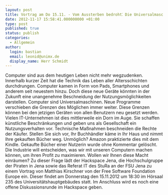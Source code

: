 ```yaml
---
layout: post
title: Vortrag am Do 15.11. - Vom Aussterben bedroht⁚ Die Universalmaschine Computer
date: 2012-11-17 15:58:41.000000000 +01:00
type: post
published: true
status: publish
categories:
  - Allgemein
author: 
  login: bastian
  email: leonid@unimx.de
  display_name: Herr Schmidt
---
```

Computer sind aus dem heutigen Leben nicht mehr wegzudenken. Innerhalb kurzer Zeit hat die Technik das Leben aller Altersschichten durchdrungen. Computer kamen in Form von Pads, Smartphones und anderem seit neuestem hinzu. Doch diese neue Geräte könnten in der Zukunft eine unangenehme Beschneidung der Nutzungsmöglichkeiten darstellen. Computer sind Universalmaschinen. Neue Programme verschieben die Grenzen des Möglichen immer weiter. Diese Grenzen können bei den jetzigen Geräten von allen Benutzern neu gesetzt werden. Vielen IT-Unternehmen ist dies mittlerweile ein Dorn im Auge. Sie schaffen künstliche Beschränkungen und geben uns als Gesellschaft ein Nutzungsverhalten vor. Technische Maßnahmen beschneiden die Rechte der Käufer. Stellen Sie sich vor, Ihr Buchhändler käme in Ihr Haus und nimmt Ihre gekauften Bücher weg. Unmöglich? Amazon praktizierte dies mit dem Kindle. Gekaufte Bücher einer Nutzerin wurde ohne Kommentar gelöscht. Die Industrie will entscheiden, was wir mit unseren Computern machen können, um ihren Profit zu maximieren. Wollen wir Ihnen diese Macht einräumen? Zu dieser Frage lädt der Hackspace Jena, die Hochschulgruppe der Piraten in Jena sowie das Referat IT des StuRa an der FSU Jena zu einem Vortrag von Matthias Kirschner von der Free Software Foundation Europe ein. Dieser findet am Donnerstag den 15.11.2012 um 18:30 im Hörsaal 235 des Universitätshauptgebäudes statt. Im Anschluss wird es noch eine offene Diskussionsrunde im Hackspace geben.
